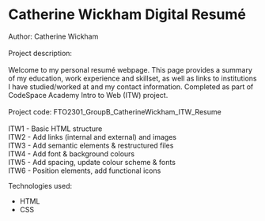 # Catherine Wickham Digital Resumé

Author: Catherine Wickham<br />
<br />
Project description:<br />
<br />
Welcome to my personal resumé webpage. This page provides a summary of my education, work experience and skillset, as well as links to institutions I have studied/worked at and my contact information.
Completed as part of CodeSpace Academy Intro to Web (ITW) project.<br />
<br />
Project code: FTO2301_GroupB_CatherineWickham_ITW_Resume<br />
<br />
ITW1 - Basic HTML structure
<br />
ITW2 - Add links (internal and external) and images
<br />
ITW3 - Add semantic elements & restructured files
<br />
ITW4 - Add font & background colours
<br />
ITW5 - Add spacing, update colour scheme & fonts
<br />
ITW6 - Position elements, add functional icons

Technologies used:

- HTML
- CSS
